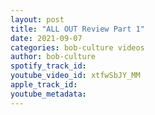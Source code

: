 ```yaml
---
layout: post
title: "ALL OUT Review Part 1"
date: 2021-09-07
categories: bob-culture videos
author: bob-culture
spotify_track_id: 
youtube_video_id: xtfwSbJY_MM
apple_track_id: 
youtube_metadata: 
---
```

